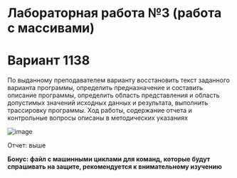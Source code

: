 # Лабораторная работа №3 (работа с массивами)

# Вариант 1138

По выданному преподавателем варианту восстановить текст заданного варианта программы, определить предназначение и составить описание программы, определить область представления и область допустимых значений исходных данных и результата, выполнить трассировку программы.
Ход работы, содержание отчета и контрольные вопросы описаны в методических указаниях

![image](https://github.com/sergeyprohaker/ITMO_Studies/assets/46615564/d2098edb-f37b-4371-a3fb-aac9fb10e310)

Отчет: выше

**Бонус: файл с машинными циклами для команд, которые будут спрашивать на защите, рекомендуется к внимательному изучению**
